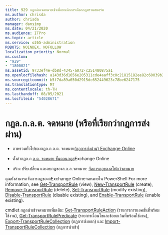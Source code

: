```yaml
---
title: 929 กฎกล่องจดหมายเข้าเพื่อยกเลิกการเลือกกฎทรานสพอร์ต
ms.author: chrisda
author: chrisda
manager: dansimp
ms.date: 04/21/2020
ms.audience: ITPro
ms.topic: article
ms.service: o365-administration
ROBOTS: NOINDEX, NOFOLLOW
localization_priority: Normal
ms.custom:
- "929"
- "1800021"
ms.assetid: 9733ef4e-db8d-4345-a072-c251480875a1
ms.openlocfilehash: a143d36d1656e205311cde4aaff3c0c21815182ee82c60039b2219addac218cb
ms.sourcegitcommit: b5f7da89a650d2915dc652449623c78be6247175
ms.translationtype: MT
ms.contentlocale: th-TH
ms.lasthandoff: 08/05/2021
ms.locfileid: "54028671"
---
```

# <a name="mail-flow-rules-also-known-as-transport-rules"></a>กฎล.ก.ล.ต. จดหมาย (หรือที่เรียกว่ากฎการส่งผ่าน)

- ภาพรวมทั่วไปของกฎล.ก.ล.ต. จดหมาย[(กฎการส่งผ่าน) Exchange Online](https://technet.microsoft.com/library/jj919238.aspx)

- ตั้งค่ากฎล.ก.[ล.ต. จดหมาย ขั้นตอนกฎล](https://technet.microsoft.com/library/dn600436.aspx)Exchange Online

- สร้าง ปรับเปลี่ยน และลบกฎของล.ก.ล.จดหมาย: [จัดการกฎของลโฟลว์จดหมาย](https://technet.microsoft.com/library/jj657505.aspx)

คุณยังสามารถจัดการกฎของลExchange Onlineจดหมายใน PowerShell For more information, see [Get-TransportRule](https://docs.microsoft.com/powershell/module/exchange/policy-and-compliance/get-transportrule) (view), [New-TransportRule](https://docs.microsoft.com/powershell/module/exchange/policy-and-compliance/new-transportrule) (create), [Remove-TransportRule](https://docs.microsoft.com/powershell/module/exchange/policy-and-compliance/remove-transportrule) (delete), [Set-TransportRule](https://docs.microsoft.com/powershell/module/exchange/policy-and-compliance/set-transportrule) (modify existing), [Disable-TransportRule](https://docs.microsoft.com/powershell/module/exchange/policy-and-compliance/disable-transportrule) (disable existing), and [Enable-TransportRule](https://docs.microsoft.com/powershell/module/exchange/policy-and-compliance/enable-transportrule) (enable existing).

cmdlet กฎลนําเข้าจดหมายเพิ่มเติม: [Get-TransportRuleAction](https://docs.microsoft.com/powershell/module/exchange/policy-and-compliance/get-transportruleaction) (รายการการแอคชันที่พร้อมใช้งาน), [Get-TransportRulePredicate](https://docs.microsoft.com/powershell/module/exchange/policy-and-compliance/get-transportrulepredicate) (รายการเงื่อนไขและข้อยกเว้นที่พร้อมใช้งาน), [Export-TransportRuleCollection](https://docs.microsoft.com/powershell/module/exchange/policy-and-compliance/export-transportrulecollection) (กฎการส่งออก) และ [Import-TransportRuleCollection](https://docs.microsoft.com/powershell/module/exchange/policy-and-compliance/import-transportrulecollection) (กฎการนําเข้า)

